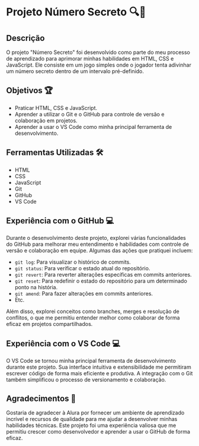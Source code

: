 # Projeto Número Secreto 🔍🔢

## Descrição
O projeto "Número Secreto" foi desenvolvido como parte do meu processo de aprendizado para aprimorar minhas habilidades em HTML, CSS e JavaScript. Ele consiste em um jogo simples onde o jogador tenta adivinhar um número secreto dentro de um intervalo pré-definido.

## Objetivos 🏆
- Praticar HTML, CSS e JavaScript.
- Aprender a utilizar o Git e o GitHub para controle de versão e colaboração em projetos.
- Aprender a usar o VS Code como minha principal ferramenta de desenvolvimento.

## Ferramentas Utilizadas 🛠️
- HTML
- CSS
- JavaScript
- Git
- GitHub
- VS Code

## Experiência com o GitHub 💻
Durante o desenvolvimento deste projeto, explorei várias funcionalidades do GitHub para melhorar meu entendimento e habilidades com controle de versão e colaboração em equipe. Algumas das ações que pratiquei incluem:
- `git log`: Para visualizar o histórico de commits.
- `git status`: Para verificar o estado atual do repositório.
- `git revert`: Para reverter alterações específicas em commits anteriores.
- `git reset`: Para redefinir o estado do repositório para um determinado ponto na história.
- `git amend`: Para fazer alterações em commits anteriores.
- Etc.

Além disso, explorei conceitos como branches, merges e resolução de conflitos, o que me permitiu entender melhor como colaborar de forma eficaz em projetos compartilhados.

## Experiência com o VS Code 💻
O VS Code se tornou minha principal ferramenta de desenvolvimento durante este projeto. Sua interface intuitiva e extensibilidade me permitiram escrever código de forma mais eficiente e produtiva. A integração com o Git também simplificou o processo de versionamento e colaboração.

## Agradecimentos 🙏
Gostaria de agradecer à Alura por fornecer um ambiente de aprendizado incrível e recursos de qualidade para me ajudar a desenvolver minhas habilidades técnicas. Este projeto foi uma experiência valiosa que me permitiu crescer como desenvolvedor e aprender a usar o GitHub de forma eficaz.
